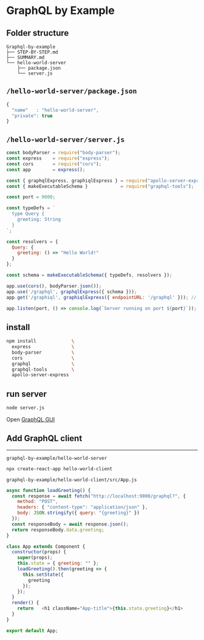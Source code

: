 # GraphQL by Example

## Folder structure

```
Graphql-by-example
├── STEP-BY-STEP.md
├── SUMMARY.md
└── hello-world-server
    ├── package.json
    └── server.js
```

## `/hello-world-server/package.json`

```js
{
  "name"   : "hello-world-server",
  "private": true
}
```

## `/hello-world-server/server.js`

```js
const bodyParser = require("body-parser");
const express    = require("express");
const cors       = require("cors");
const app        = express();

const { graphqlExpress, graphiqlExpress } = require("apollo-server-express");
const { makeExecutableSchema }            = require("graphql-tools");

const port = 9000;

const typeDefs = `
  type Query {
    greeting: String
  }
`;

const resolvers = {
  Query: {
    greeting: () => "Hello World!"
  }
};

const schema = makeExecutableSchema({ typeDefs, resolvers });

app.use(cors(), bodyParser.json());
app.use('/graphql', graphqlExpress({ schema }));
app.get('/graphiql', graphiqlExpress({ endpointURL: '/graphql' })); // if you want GraphiQL enabled

app.listen(port, () => console.log(`Server running on port ${port}`));
```

## install

```sh
npm install             \
  express               \
  body-parser           \
  cors                  \
  graphql               \
  graphql-tools         \
  apollo-server-express
```

## run server

```sh
node server.js
```

Open [GraphQL GUI](http://localhost:9000/graphiql)

## Add GraphQL client
---

`graphql-by-example/hello-world-server`
```sh
npx create-react-app hello-world-client
```


`graphql-by-example/hello-world-client/src/App.js`

```js
async function loadGreeting() {
  const response = await fetch("http://localhost:9000/graphql?", {
    method: "POST",
    headers: { "content-type": "application/json" },
    body: JSON.stringify({ query: "{greeting}" })
  });
  const responseBody = await response.json();
  return responseBody.data.greeting;
}

class App extends Component {
  constructor(props) {
    super(props);
    this.state = { greeting: "" };
    loadGreeting().then(greeting => {
      this.setState({
        greeting
      });
    });
  }
  render() {
    return   <h1 className="App-title">{this.state.greeting}</h1>
  }
}

export default App;
```
